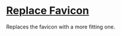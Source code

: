 # [Replace Favicon](https://www.mousehuntgame.com/preferences.php?tab=mousehunt-improved-settings#mousehunt-improved-settings-feature-replace-favicon)

Replaces the favicon with a more fitting one.
